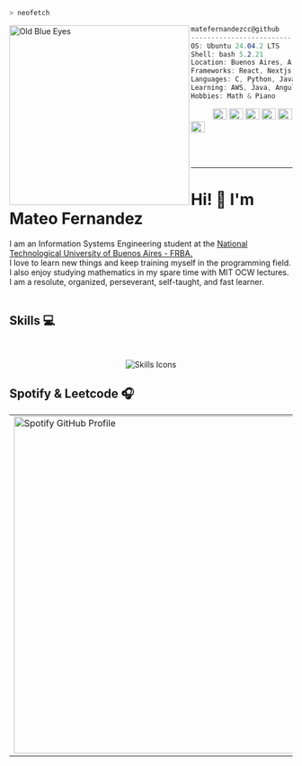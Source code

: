 ```zsh
> neofetch
```

<img align="left" src="https://styles.redditmedia.com/t5_29f9pu/styles/profileIcon_0vh9tlyyjhx61.jpg" alt="Old Blue Eyes" width="320" height="320" />


```csharp
matefernandezcc@github
-------------------------
OS: Ubuntu 24.04.2 LTS
Shell: bash 5.2.21
Location: Buenos Aires, Argentina
Frameworks: React, Nextjs
Languages: C, Python, JavaScript
Learning: AWS, Java, Angular, Spring & sometimes Rust :)
Hobbies: Math & Piano
```
<p align="left">
  &nbsp; &nbsp; &nbsp; &nbsp; &nbsp;
  <img alt="#000000" src="https://placehold.co/600x400/000000/000000" width="25" height="20" />
  <img alt="#333333" src="https://placehold.co/600x400/333333/333333" width="25" height="20" />
  <img alt="#666666" src="https://placehold.co/600x400/666666/666666" width="25" height="20" />
  <img alt="#999999" src="https://placehold.co/600x400/999999/999999" width="25" height="20" />
  <img alt="#CCCCCC" src="https://placehold.co/600x400/CCCCCC/CCCCCC" width="25" height="20" />
  <img alt="#FFFFFF" src="https://placehold.co/600x400/FFFFFF/FFFFFF" width="25" height="20" />
</p>
<br><br>
<hr>
<h1>Hi! 👋 I'm Mateo Fernandez </a></h1>
<p>
I am an Information Systems Engineering student at the <a href="https://www.frba.utn.edu.ar/">National Technological University of Buenos Aires - FRBA.</a><br>
I love to learn new things and keep training myself in the programming field. I also enjoy studying mathematics in my spare time with MIT OCW lectures. I am a resolute, organized, perseverant, self-taught, and fast learner.
<br> <br>

## Skills 💻
<br>
<p align="center">
    <img 
            src="https://skillicons.dev/icons?i=github,git,notion,postman,maven,aws,docker,figma,linux,bash,mysql,postgres,py,java,c,haskell,lua,php,js,html,css,tailwind,react,angular,svg,neovim,vscode,regex,md,laravel"
            alt="Skills Icons"
            className="w-auto h-50"
          />
</p>
<h2>Spotify & Leetcode 🎧</h2>

<table width="100%">
  <tr>
    <td align="left">
      <img src="https://spotify-github-profile.kittinanx.com/api/view?uid=31bnmctm3e2sppt5sr3okumjjrye&cover_image=true&theme=natemoo-re&show_offline=false&background_color=121212&interchange=false&bar_color=53b14f&bar_color_cover=false" alt="Spotify GitHub Profile" width="600"/>
    </td>
    <td align="right">
      <img src="https://leetcard.jacoblin.cool/matefernandezcc?animation=false" alt="LeetCard" width="600"/>
    </td>
  </tr>
</table>



